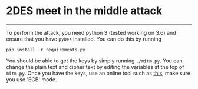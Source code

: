 # 2DES meet in the middle attack
---------------------------------

To perform the attack, you need python 3 (tested working on 3.6) and ensure that you have `pyDes` installed. You can do this by running 

`pip install -r requirements.py`


You should be able to get the keys by simply running `./mitm.py`. You can change the plain text and cipher text by editing the variables at the top of `mitm.py`. Once you have the keys, use an online tool such as [this](http://des.online-domain-tools.com/), make sure you use 'ECB' mode.
